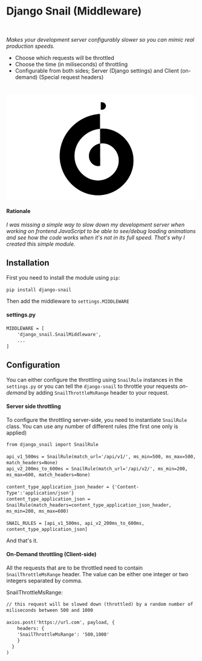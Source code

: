 # Django Snail (Middleware)
<br/>

_Makes your development server configurably slower so you can mimic real production speeds._

- Choose which requests will be throttled
- Choose the time (in miliseconds) of throttling
- Configurable from both sides; Server (Django settings) and Client (on-demand) (Special request headers)
#
![](django-snail-logo.png)

#### Rationale

_I was missing a simple way to slow down my development server when working on frontend JavaScript to be able to see/debug loading animations and see how the code works when it's not in its full speed. That's why I created this simple module._
## Installation

First you need to install the module using `pip`:

`pip install django-snail`

Then add the middleware to `settings.MIDDLEWARE`


#### settings.py

```
MIDDLEWARE = [
    'django_snail.SnailMiddleware',
    ...
]
```

## Configuration

You can either configure the throttling using `SnailRule` instances in the `settings.py` or you can tell the `django-snail` to throttle your requests _on-demand_ by adding `SnailThrottleMsRange` header to your request.

#### Server side throttling

To configure the throttling server-side, you need to instantiate `SnailRule` class. You can use any number of different
rules (the first one only is applied)

```
from django_snail import SnailRule

api_v1_500ms = SnailRule(match_url='/api/v1/', ms_min=500, ms_max=500, match_headers=None)
api_v2_200ms_to_600ms = SnailRule(match_url='/api/v2/', ms_min=200, ms_max=600, match_headers=None)

content_type_application_json_header = {'Content-Type':'application/json'}
content_type_application_json = SnailRule(match_headers=content_type_application_json_header, ms_min=200, ms_max=600)

SNAIL_RULES = [api_v1_500ms, api_v2_200ms_to_600ms, content_type_application_json]
```

And that's it. 
<br/>

#### On-Demand throttling (Client-side)

All the requests that are to be throttled need to contain `SnailThrottleMsRange` header.
The value can be either one integer or two integers separated by comma. 

SnailThrottleMsRange:

```
// this request will be slowed down (throttled) by a random number of miliseconds between 500 and 1000

axios.post('https://url.com', payload, {
    headers: {
    'SnailThrottleMsRange': '500,1000'
    }
  }
)
```